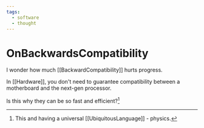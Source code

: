```yaml
---
tags: 
  - software
  - thought
---
```


# OnBackwardsCompatibility

I wonder how much [[BackwardCompatibility]] hurts progress.

In [[Hardware]], you don't need to guarantee compatibility between a motherboard and the next-gen processor.

Is this why they can be so fast and efficient?[^1]

[^1]: This and having a universal [[UbiquitousLanguage]] - physics.
